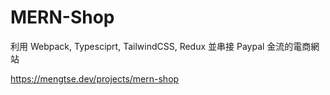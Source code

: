 # MERN-Shop
利用 Webpack, Typesciprt, TailwindCSS, Redux 並串接 Paypal 金流的電商網站

https://mengtse.dev/projects/mern-shop

